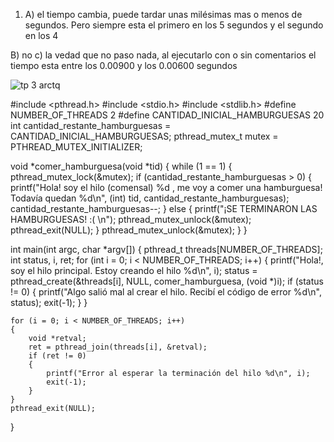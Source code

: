   1)  A) el tiempo cambia, puede tardar unas milésimas mas o menos de segundos. Pero siempre esta el primero en los 5 segundos y el segundo en los 4

B) no
c) la vedad que no paso nada, al ejecutarlo con o sin comentarios el tiempo esta entre los 0.00900 y los 0.00600 segundos

![tp 3 arctq](https://github.com/imanolmirantborde/ASO2024TPs/assets/166465473/bfa59113-160c-4805-bc0b-dedd3ecb401d)

#include <pthread.h>
#include <stdio.h>
#include <stdlib.h>
#define NUMBER_OF_THREADS 2
#define CANTIDAD_INICIAL_HAMBURGUESAS 20
int cantidad_restante_hamburguesas = CANTIDAD_INICIAL_HAMBURGUESAS;
pthread_mutex_t mutex = PTHREAD_MUTEX_INITIALIZER;

void *comer_hamburguesa(void *tid)
{
	while (1 == 1)
	{ 
		pthread_mutex_lock(&mutex);
		if (cantidad_restante_hamburguesas > 0)
		{
			printf("Hola! soy el hilo (comensal) %d , me voy a comer una hamburguesa! Todavía quedan %d\n", (int) tid, cantidad_restante_hamburguesas);
			cantidad_restante_hamburguesas--;
		}
		else
		{
			printf("¡SE TERMINARON LAS HAMBURGUESAS! :( \n");
			pthread_mutex_unlock(&mutex);
			pthread_exit(NULL);
		}
		pthread_mutex_unlock(&mutex);
	}
}

int main(int argc, char *argv[])
{
	pthread_t threads[NUMBER_OF_THREADS];
	int status, i, ret;
	for (int i = 0; i < NUMBER_OF_THREADS; i++)
	{
		printf("Hola!, soy el hilo principal. Estoy creando el hilo %d\n", i);
		status = pthread_create(&threads[i], NULL, comer_hamburguesa, (void *)i);
		if (status != 0)
		{
			printf("Algo salió mal al crear el hilo. Recibí el código de error %d\n", status);
			exit(-1);
		}
	}

	for (i = 0; i < NUMBER_OF_THREADS; i++)
	{
		void *retval;
		ret = pthread_join(threads[i], &retval);
		if (ret != 0)
		{
			printf("Error al esperar la terminación del hilo %d\n", i);
			exit(-1);
		}
	}
	pthread_exit(NULL);
}
